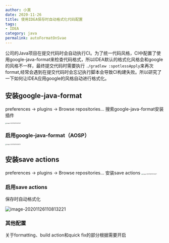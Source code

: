 ```yaml
---
author: 小莫
date: 2020-11-26
title: 使用IDEA保存时自动格式化代码配置
tags:
- IDEA
category: java
permalink: autoFormatOnSvae
---
```


公司的Java项目在提交代码时会自动执行CI。为了统一代码风格，CI中配置了使用google-java-format来检查代码格式，所以IDEA默认的格式化风格会和google的风格不一样，最终提交代码时需要执行 `./gradlew :spotlessApply`来再次format,经常会遇到在提交代码时会忘记执行脚本会导致CI构建失败。所以研究了一下如何让IDEA应用google的风格自动进行格式化。

<!-- more -->

## 安装google-java-format

preferences -> plugins -> Browse repositories…
搜索google-java-format安装插件

<img src="https://image.xiaomo.info//blog/image-20201126110557847.png" alt="image-20201126110557847" style="zoom: 25%;" />

### 启用google-java-format（AOSP）

<img src="https://image.xiaomo.info//blog/image-20201126110636172.png" alt="image-20201126110636172" style="zoom:25%;" />

## 安装save actions

preferences -> plugins -> Browse repositories…
安装save actions
<img src="https://image.xiaomo.info//blog/image-20201126110724471.png" alt="image-20201126110724471" style="zoom:25%;" />

### 启用save actions

保存时自动格式化

![image-20201126110813221](https://image.xiaomo.info//blog/image-20201126110813221.png)



### 其他配置

关于formatting、build action和quick fix的部分根据需要开启